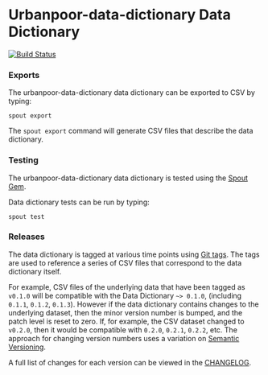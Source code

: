 Urbanpoor-data-dictionary Data Dictionary
======================

[![Build Status](https://travis-ci.com/<REPOSITORY>/urbanpoor-data-dictionary-data-dictionary.svg?branch=master)](https://travis-ci.com/<REPOSITORY>/urbanpoor-data-dictionary-data-dictionary)

### Exports

The urbanpoor-data-dictionary data dictionary can be exported to CSV by typing:

```
spout export
```

The `spout export` command will generate CSV files that describe the data
dictionary.


### Testing

The urbanpoor-data-dictionary data dictionary is tested using the
[Spout Gem](https://github.com/sleepepi/spout).

Data dictionary tests can be run by typing:

```
spout test
```


### Releases

The data dictionary is tagged at various time points using
[Git tags](http://git-scm.com/book/en/Git-Basics-Tagging). The tags are used to
reference a series of CSV files that correspond to the data dictionary itself.

For example, CSV files of the underlying data that have been tagged as `v0.1.0`
will be compatible with the Data Dictionary `~> 0.1.0`,
(including `0.1.1`, `0.1.2`, `0.1.3`). However if the data dictionary contains
changes to the underlying dataset, then the minor version number is bumped, and
the patch level is reset to zero. If, for example, the CSV dataset changed to
`v0.2.0`, then it would be compatible with `0.2.0`, `0.2.1`, `0.2.2`, etc. The
approach for changing version numbers uses a variation on
[Semantic Versioning](http://semver.org).

A full list of changes for each version can be viewed in the
[CHANGELOG](https://github.com/<REPOSITORY>/urbanpoor-data-dictionary-data-dictionary/blob/master/CHANGELOG.md).
